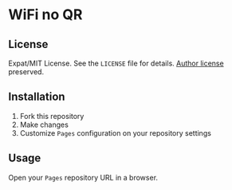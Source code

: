WiFi no QR
========

License
-------
Expat/MIT License. See the `LICENSE` file for details. [Author license](https://github.com/evgeni/qifi/blob/gh-pages/LICENSE) preserved.

Installation
------------
1. Fork this repository
2. Make changes
3. Customize `Pages` configuration on your repository settings

Usage
-----
Open your `Pages` repository URL in a browser.
